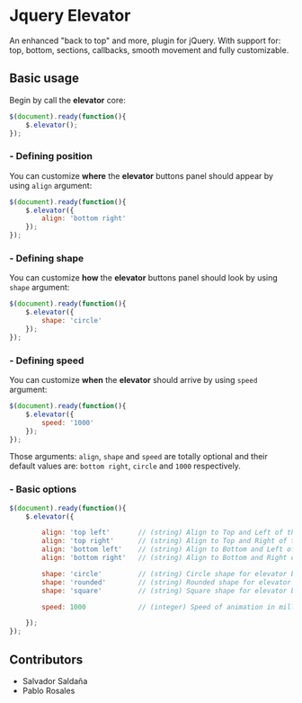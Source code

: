 # Jquery Elevator

An enhanced "back to top" and more, plugin for jQuery. With support for: top, bottom, sections, callbacks, smooth movement and fully customizable.

## Basic usage

Begin by call the **elevator** core:

```js
$(document).ready(function(){
    $.elevator();
});
```

### - Defining position

You can customize **where** the **elevator** buttons panel should appear by using ```align``` argument:

```js
$(document).ready(function(){
    $.elevator({
        align: 'bottom right'
    });
});
```

### - Defining shape

You can customize **how** the **elevator** buttons panel should look by using ```shape``` argument:

```js
$(document).ready(function(){
    $.elevator({
        shape: 'circle'
    });
});
```

### - Defining speed

You can customize **when** the **elevator** should arrive by using ```speed``` argument:

```js
$(document).ready(function(){
    $.elevator({
        speed: '1000'
    });
});
```

Those arguments: ```align```, ```shape``` and ```speed``` are totally optional and their default values are: ```bottom right```, ```circle``` and ```1000``` respectively.  

### - Basic options

```js
$(document).ready(function(){
    $.elevator({

        align: 'top left'       // (string) Align to Top and Left of the page
        align: 'top right'      // (string) Align to Top and Right of the page
        align: 'bottom left'    // (string) Align to Bottom and Left of the page
        align: 'bottom right'   // (string) Align to Bottom and Right of the page

        shape: 'circle'         // (string) Circle shape for elevator buttons panel
        shape: 'rounded'        // (string) Rounded shape for elevator buttons panel
        shape: 'square'         // (string) Square shape for elevator buttons panel

        speed: 1000             // (integer) Speed of animation in milliseconds ( 1s )

    });
});
```

## Contributors

+ Salvador Saldaña
+ Pablo Rosales